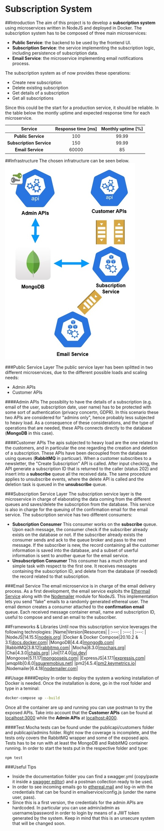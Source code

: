 # Subscription System
##Introduction
The aim of this project is to develop a **subscription system** using microservices written in NodeJS and deployed in Docker.
The subscription system has to be composed of three main microservices:
- **Public Service**: the backend to be used by the frontend UI.
- **Subscription Service**: the service implementing the subscription logic, including persistence of subscription data.
- **Email Service**: the microservice implementing email notifications process.

The subscription system as of now provides these operations:
- Create new subscription
- Delete existing subscription
- Get details of a subscription
- Get all subscriptions

Since this could be the start for a production service, it should be reliable. In the table below the montly uptime and expected response time for each microservice.

|Service|Response time [ms]|Monthly uptime [%]|
| :---: | :---: | :---: |
|**Public Service**|100|99.99|
|**Subscription Service**|150|99.99|
|**Email Service**|60000|85|

##Infrastructure
The chosen infratructure can be seen below.
![infrastructure](/documentation/Infrastructure_schema.jpg)

###Public Service Layer
The public service layer has been splitted in two different microservices, due to the different possible loads and scaling needs:
- Admin APIs
- Customer APIs

####Admin APIs
The possiblity to have the details of a subscription (e.g. email of the user, subscription date, user name) has to be protected with some sort of authentication (privacy concertn, GDPR). In this scenario these two APIs are considered for "admins only", hence probably less subjected to heavy load. 
As a consequence of these considerations, and the type of operations that are needed, these APIs connects directly to the database (**MongoDB** in this case).

####Customer APIs
The apis subjected to heavy load are the one related to the customers, and in particular the one regarding the creation and deletion of a subscription. These APIs have been decoupled from the database using queues (**RabbitMQ** in particuar).
When a customer subscribes to a newsletter, the "Create Subscription" API is called. After input checking, the API generate a subscription ID that is returned to the caller (status 202) and insert into a **subscribe** queue all the received data.
The same procedure applies to unsubscribe events, where the delete API is called and the deletion task is queued in the **unsubscribe** queue.


###Subscription Service Layer
The subscription service layer is the microservice in charge of elaborating the data coming from the different queues and saves/delete the subscription from the database. This service is also in charge for the queuing of the confirmation email for the email service.
The subscription service has two different consumers:
- **Subscription Consumer**
This consumer works on the **subscribe** queue. Upon each message, the consumer check if the subscriber already exists on the database or not. If the subscriber already exists the consumer sends and ack to the queue broker and pass to the next message. If the subscriber is new, the record containing all the customer information is saved into the database, and a subset of userful information is sent to another queue for the email service.
- **Unsubscription Consumer**
This consumer has a much shorter and simple task with respect to the first one. It receives messages containing the subscription ID, and delete from the database (if needed) the record related to that subscription.

###Email Service
The email microservice is in charge of the email delivery process.
As a first development, the email service exploits the [Ethermail Service](https://ethereal.email/) along with the [Nodemailer](https://nodemailer.com) module for NodeJS. This implementation lets you send "fake" emails to a randomly generated ethereal user.
The email demon creates a consumer attached to the **confirmation email** queue. Each received message container email, name and subscription ID, useful to compose and send an email to the subscriber.

##Frameworks & Libraries
Until now this subscription service leverages the following technologies:
|Name|Version|Resources|
| :---: | :---: | :---: |
|NodeJS|14.15.5|[nodejs.org](https://nodejs.org/en/)|
|Docker & Docker Compose|20.10.2 & 3.1|[docs.docker.com](https://docs.docker.com)|
|MongoDB|4.4.4|[mongodb.com](https://www.mongodb.com/)|
|RabbitMQ|3.8.12|[rabbitmq.com](https://www.rabbitmq.com/)|
|Mocha|8.3.0|[mochajs.org](https://mochajs.org/)|
|Chai|4.3.0|[chaijs.org](https://www.chaijs.com/)|
|Joi|17.4.0|[joi.dev](https://joi.dev/)|
|Mongoose|5.11.17|[mongoosejs.com](https://mongoosejs.com/)|
|ExpressJS|4.17.1|[expressjs.com](https://expressjs.com/)|
|amqplib|0.6.0|[squaremobius.net](https://www.squaremobius.net/amqp.node/channel_api.html)|
|pm2|4.5.4|[pm2.keymetrics.io](https://pm2.keymetrics.io/)|
|Nodemailer|6.4.18|[nodemailer.com](https://nodemailer.com/)|

##Usage
####Deploy
In order to deploy the system a working installation of Docker is needed.
Once the installation is done, go in the root folder and type in a teminal:
```bash
docker-compose up --build
```
Once all the container are up and running you can use postman to try the exposed APIs.
Take into account that the **Customer APIs** can be found at [localhost:3000](localhost:3000) while the **Admin APIs** at [localhost:4000](localhost:4000).

####Test
Mocha tests can be found under the publicapi/customers folder and publicapi/admins folder. 
Right now the coverage is incomplete, and the tests only covers the RabbitMQ wrapper and some of the exposed apis.
Tests has to be run with at least the MongoDB and RabbitMQ container running. In order to start the tests put in the respective folder and type:
```bash
npm test
```

###Useful Tips
- Inside the documentation folder you can find a swagger.yml (copy/paste it inside a [swagger editor](https://editor.swagger.io/)) and a postman collection ready to be used.
- In order to see incoming emails go to [ethereal.mail](https://ethereal.email/) and log-in with the credentials that can be found in emailservice/config.js (under the name user, pass).
- Since this is a first version, the credentials for the admin APIs are hardcoded. In particular you can use admin/admin as username/password in order to login by means of a JWT token generated by the system. Keep in mind that this is an unsecure system that will be changed soon.






